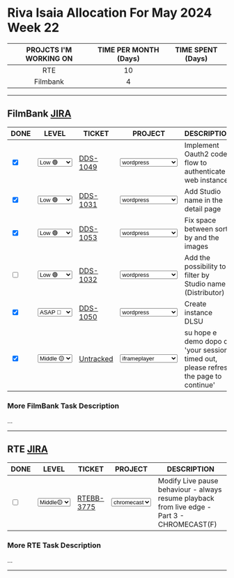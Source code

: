 # Riva Isaia Allocation For May 2024 Week 22

| PROJCTS I'M WORKING ON | TIME PER MONTH (Days) | TIME SPENT (Days) |
| :--------------------: | :-------------------: | :---------------: |
|          RTE           |          10           |                   |
|        Filmbank        |           4           |                   |

---

## FilmBank [JIRA](https://fincons.atlassian.net/jira/software/projects/DDS/boards/9/timeline)

<table class="todo">
<thead>
  <tr>
    <th>DONE</th>
    <th>LEVEL</th>
    <th>TICKET</th>
    <th>PROJECT</th>
    <th>DESCRIPTION</th>
  </tr>
</thead>
<tbody>
  <tr>
    <td class="DONE"><input type="checkbox" checked id="3422a9"></td>
    <td class="LEVEL"><select id="19d3e9"><option value="1" selected="selected">Low 🟢</option><option value="2">Middle 🟡</option><option value="3">ASAP 🔴</option></select></td>
    <td class="TICKET"><a href="https://fincons.atlassian.net/browse/DDS-1049">DDS-1049</a></td>
    <td class="PROJECT"><select id="6670da"><option value="1" >iframeplayer</option><option value="2" selected="selected">wordpress</option><option value="3" >adminportal</option><option value="4" >downloadmanager</option></select></td>
    <td class="DESCRIPTION">Implement Oauth2 code flow to authenticate web instance</td>
  </tr>
  <tr>
    <td class="DONE"><input type="checkbox" checked id="40d19f"></td>
    <td class="LEVEL"><select id="2a76aa"><option value="1" selected="selected">Low 🟢</option><option value="2">Middle 🟡</option><option value="3">ASAP 🔴</option></select></td>
    <td class="TICKET"><a href="https://fincons.atlassian.net/browse/DDS-1031">DDS-1031</a></td>
    <td class="PROJECT"><select id="e2554f"><option value="1" >iframeplayer</option><option value="2" selected="selected">wordpress</option><option value="3" >adminportal</option><option value="4" >downloadmanager</option></select></td>
    <td class="DESCRIPTION">Add Studio name in the detail page</td>
  </tr>
  <tr>
    <td class="DONE"><input type="checkbox" checked id="041e00"></td>
    <td class="LEVEL"><select id="6ecb55"><option value="1" selected="selected">Low 🟢</option><option value="2">Middle 🟡</option><option value="3">ASAP 🔴</option></select></td>
    <td class="TICKET"><a href="https://fincons.atlassian.net/browse/DDS-1053">DDS-1053</a></td>
    <td class="PROJECT"><select id="4fd102"><option value="1">iframeplayer</option><option value="2" selected="selected">wordpress</option><option value="3">adminportal</option><option value="4">downloadmanager</option></select></td>
    <td class="DESCRIPTION">Fix space between sort by and the images</td>
  </tr>
  <tr>
    <td class="DONE"><input type="checkbox" unchecked id="2dafb7"></td>
    <td class="LEVEL"><select id="6f2484"><option value="1" selected="selected">Low 🟢</option><option value="2">Middle 🟡</option><option value="3">ASAP 🔴</option></select></td>
    <td class="TICKET"><a href="https://fincons.atlassian.net/browse/DDS-1032">DDS-1032</a></td>
    <td class="PROJECT"><select id="1c6763"><option value="1">iframeplayer</option><option value="2" selected="selected">wordpress</option><option value="3">adminportal</option><option value="4">downloadmanager</option></select></td>
    <td class="DESCRIPTION">Add the possibility to filter by Studio name (Distributor)</td>
  </tr>
<tr>
    <td class="DONE"><input type="checkbox" checked id="e3f71d"></td>
    <td class="LEVEL"><select id="e685d8"><option value="1" >Low 🟢</option><option value="2" >Middle 🟡</option><option value="3" selected="selected">ASAP 🔴</option></select></td>
    <td class="TICKET"><a href="https://fincons.atlassian.net/browse/DDS-1050">DDS-1050</a></td>
    <td class="PROJECT"><select id="98508d"><option value="1" >iframeplayer</option><option value="2" selected="selected">wordpress</option><option value="3" >adminportal</option><option value="4" >downloadmanager</option></select></td>
    <td class="DESCRIPTION">Create instance DLSU</td>
  </tr>
  <tr>
    <td class="DONE"><input type="checkbox" checked id="c6232a"></td>
    <td class="LEVEL"><select id="dec478"><option value="1" >Low 🟢</option><option value="2" selected="selected">Middle 🟡</option><option value="3" >ASAP 🔴</option></select></td>
    <td class="TICKET"><a href="">Untracked</a></td>
    <td class="PROJECT"><select id="a913b4"><option value="1" selected="selected">iframeplayer</option><option value="2" >wordpress</option><option value="3" >adminportal</option><option value="4" >downloadmanager</option></select></td>
    <td class="DESCRIPTION">su hope e demo dopo qr 'your session timed out, please refresh the page to continue'</td>
  </tr>
</tbody>
</table>

### More FilmBank Task Description

...

---

## RTE [JIRA](https://ott-jira.finconsgroup.com/secure/RapidBoard.jspa?rapidView=1&projectKey=RTEBB&view=planning.nodetail&quickFilter=1)

<table class="todo">
<thead>
  <tr>
    <th>DONE</th>
    <th>LEVEL</th>
    <th>TICKET</th>
    <th>PROJECT</th>
    <th>DESCRIPTION</th>
  </tr>
</thead>
<tbody>
  <tr>
    <td class="DONE"><input type="checkbox" unchecked id="226a06"></td>
    <td class="LEVEL"><select id="bb7219"><option value="1" >Low 🟢</option><option value="2" selected="selected">Middle🟡</option><option value="3" >ASAP 🔴</option></select></td>
    <td class="TICKET"><a href="https://ott-jira.finconsgroup.com/browse/RTEBB-3775">RTEBB-3775</a></td>
    <td class="PROJECT"><select id="60b959"><option value="1" >web</option><option value="2" selected="selected">chromecast</option></select></td>
    <td class="DESCRIPTION">Modify Live pause behaviour - always resume playback from live edge - Part 3 - CHROMECAST(F)</td>
  </tr>
</tbody>
</table>

### More RTE Task Description

...

---
